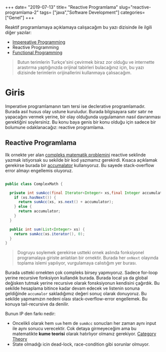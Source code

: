 +++
date= "2019-07-13"
title= "Reactive Programlama"
slug="reactive-programlama-2"
tags= ["java","Software Development"]
categories= ["Genel"]
+++

Reaktif programlamaya açıklamaya calışacağım bu yazı dizisinde ile ilgili diğer yazılar:

- [Impereative Programming](/tr/posts/reactive-programlama-1)
- Reactive Programming
- [Functional Programming](#soon)

> Butun terimlerin Turkçe'sini çevirmek biraz zor olduğu ve internette arastırma yaptığınızda orijinal tabirleri bulacağınız için, bu yazı dizisinde terimlerin orijinallerini kullanmaya çalısacağım.

# Giris

Imperative programlamanın tam tersi ise declerative programlamadır. Burada asıl husus olay ustune kuruludur. Burada bilgisayara satır satır ne yapacağını vermek yerine, bir olay olduğunda uygulamanın nasıl davranması gerektiğini soylersiniz. Bu konu baya genis bir konu olduğu için sadece bir bolumune odaklanacağız: reactive programlama.

## Reactive Programlama

Ilk ornekte yer alan [compleks matematik problemini](#imperative-style)  reactive seklinde yazmak istiyorsak su sekilde bir kod yazmamız gerekirdi. Kısaca açıklamak gerekirse burada bir [accumalator](https://towardsdatascience.com/what-is-tail-recursion-elimination-or-why-functional-programming-can-be-awesome-43091d76915e) kullanıyoruz. Bu sayede stack-overflow error almayı engellemis oluyoruz.

```java

public class ComplexMath {

  private int sumAcc(final Iterator<Integer> xs,final Integer accumulator) {
    if (xs.hasNext()) {
      return sumAcc(xs, xs.next() + accumulator);
    } else {
      return accumulator;
    }
  }

  public int sum(List<Integer> xs) {
    return sumAcc(xs.iterator(), 0);
  }
}
```

> Dogruyu soylemek gerekirse ustteki ornek aslında fonksiyonel programalaya giriste anlatılan bir ornektir. Burada her ```onNext``` olayında toplama islemi yapılıyor, vurgulamaya calıstığım yer burası. 

Burada ustteki ornekten çok compleks birsey yapmıyoruz. Sadece for-loop yerine recursive fonksiyon kullandık burada. Burada local ya da global değisken tutmak yerine recursive olarak fonsksiyonun kendisini çağırdık. Bu sekilde hesaplama bitince kadar devam edecek ve listenin sonuna geldiğinde ```accumalor``` sakladığımız değeri sonuç olarak donuyoruz. Bu sekilde yapmamızın nedeni olası stack-overflow-error engellemek.  Bu konuya tail-recursive da denilir.

Bunun IP den farkı nedir:

- Oncelikli olarak hem ```sum``` hem de ```sumAcc``` sonucları her zaman aynı input ile aynı sonucu verecektir. Cok detaya girmeyeceğim ama bu matematikte **kume teorisi** olarak hatırlıyor olmanız gerekiyor. [Category Theory](https://en.wikipedia.org/wiki/Category_theory)
- State olmadığı icin dead-lock, race-condition gibi sorunlar olmuyor.
